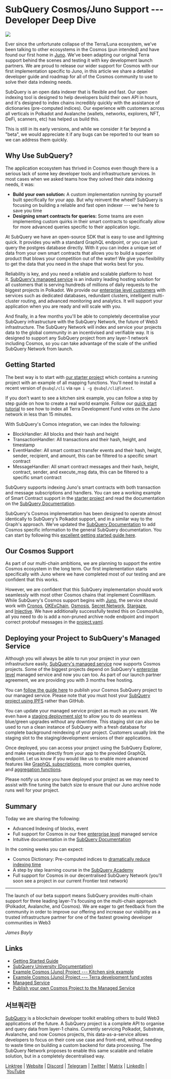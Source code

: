 # SubQuery Cosmos/Juno Support --- Developer Deep Dive

![](https://miro.medium.com/max/1400/0*29dsUJbyIb34mYkF)

Ever since the unfortunate collapse of the Terra/Luna ecosystem, we've been talking to other ecosystems in the Cosmos (pun intended) and have found our first home in [Juno](https://www.junonetwork.io/). We've been adapting our original Terra support behind the scenes and testing it with key development launch partners. We are proud to release our wider support for Cosmos with our first implementation specific to Juno, in this article we share a detailed developer guide and roadmap for all of the Cosmos community to use to solve their data indexing needs.

SubQuery is an open data indexer that is flexible and fast. Our open indexing tool is designed to help developers build their own API in hours, and it's designed to index chains incredibly quickly with the assistance of dictionaries (pre-computed indices). Our experience with customers across all verticals in Polkadot and Avalanche (wallets, networks, explorers, NFT, DeFi, scanners, etc) has helped us build this.

This is still in its early versions, and while we consider it far beyond a "beta", we would appreciate it if any bugs can be reported to our team so we can address them quickly.

## Why Use SubQuery?

The application ecosystem has thrived in Cosmos even though there is a serious lack of some key developer tools and infrastructure services. In most cases when we asked teams how they solved their data indexing needs, it was:

- **Build your own solution:** A custom implementation running by yourself built specifically for your app. But why reinvent the wheel? SubQuery is focusing on building a reliable and fast open indexer --- we're here to save you time
- **Designing smart contracts for queries:** Some teams are even implementing custom quirks in their smart contracts to specifically allow for more advanced queries specific to their application logic.

At SubQuery we have an open-source SDK that is easy to use and lightning quick. It provides you with a standard GraphQL endpoint, or you can just query the postgres database directly. With it you can index a unique set of data from your own smart contracts that allows you to build a superior product that blows your competition out of the water! We give you flexibility to get the data that you need in the shape that works best for you.

Reliability is key, and you need a reliable and scalable platform to host it. [SubQuery's managed service](https://managedservice.subquery.networks) is an industry leading hosting solution for all customers that is serving hundreds of millions of daily requests to the biggest projects in Polkadot. We provide our [enterprise level customers](https://blog.subquery.network/blogs/20211228-enterprise-hosted.html) with services such as dedicated databases, redundant clusters, intelligent multi-cluster routing, and advanced monitoring and analytics. It will support your application when you are ready and will scale with you.

And finally, in a few months you'll be able to completely decentralise your SubQuery infrastructure with the SubQuery Network, the future of Web3 infrastructure. The SubQuery Network will index and service your projects data to the global community in an incentivised and verifiable way. It is designed to support any SubQuery project from any layer-1 network including Cosmos, so you can take advantage of the scale of the unified SubQuery Network from launch.

## Getting Started

The best way is to start with [our starter project](https://github.com/subquery/juno-subql-starter) which contains a running project with an example of all mapping functions. You'll need to install a recent version of `@subql/cli` via `npm i -g @subql/cli@latest`.

If you don't want to see a kitchen sink example, you can follow a step by step guide on how to create a real world example. Follow our [quick start tutorial](https://doc.subquery.network/quickstart/quickstart-cosmos.html) to see how to index all Terra Development Fund votes on the Juno network in less than 15 minutes.

With SubQuery's Comos integration, we can index the following:

- BlockHandler: All blocks and their hash and height
- TransactionHandler: All transactions and their hash, height, and timestamp
- EventHandler: All smart contract transfer events and their hash, height, sender, recipient, and amount, this can be filtered to a specific smart contract
- MessageHandler: All smart contract messages and their hash, height, contract, sender, and execute_msg data, this can be filtered to a specific smart contract

SubQuery supports indexing Juno's smart contracts with both transaction and message subscriptions and handlers. You can see a working example of Smart Contract support in the [starter project](https://github.com/subquery/juno-subql-starter) and read the documentation on the [SubQuery Documentation](http://doc.subquery.network/build/manifest.html#mapping-handlers-and-filters).

SubQuery's Cosmos implementation has been designed to operate almost identically to SubQuery's Polkadot support, and in a similar way to the Graph's approach. We've updated the [SubQuery Documentation](https://doc.subquery.network/) to add Cosmos specific information to the general SubQuery documentation. You can start by following this [excellent getting started guide here](https://doc.subquery.network/quickstart/quickstart-cosmos.html).

## Our Cosmos Support

As part of our multi-chain ambitions, we are planning to support the entire Cosmos ecosystem in the long term. Our first implementation starts specifically with Juno where we have completed most of our testing and are confident that this works.

However, we are confident that this SubQuery implementation should work seamlessly with most other Cosmos chains that implement CosmWasm. While SubQuery's Cosmos support begins with [Juno](https://www.junonetwork.io/), the service should work with [Cronos](https://cronos.org/), [OKExChain](https://www.okex.com/), [Osmosis](https://osmosis.zone/), [Secret Network](https://scrt.network/), [Stargaze](https://stargaze.zone/), and [Injective](https://injective.com/). We have additionally successfully tested this on CosmosHub, all you need to do is add a non-pruned archive node endpoint and import correct protobuf messages in the [project.yaml](https://github.com/subquery/juno-subql-starter/blob/a177837a36c86fda8fb2bdbd7a83bb408c89d4bd/project.yaml#L24).

## Deploying your Project to SubQuery's Managed Service

Although you will always be able to run your project in your own infrastructure easily, [SubQuery's managed service](https://managedservice.subquery.networks) now supports Cosmos projects. Some of the biggest projects depend on SubQuery's [enterprise level](https://blog.subquery.network/blogs/20211228-enterprise-hosted.html) managed service and now you can too. As part of our launch partner agreement, we are providing you with 3 months free hosting.

You can [follow the guide here](https://doc.subquery.network/run_publish/publish.html) to publish your Cosmos SubQuery project to our managed service. Please note that you must host your [SubQuery project using IPFS](https://university.subquery.network/run_publish/publish.html) rather than GitHub.

You can update your managed service project as much as you want. We even have a [staging deployment slot](https://blog.subquery.network/blogs/20210604-Deployment-Slots-are-here-for-SubQuery-Projects.html) to allow you to do seamless blue/green upgrades without any downtime. This staging slot can also be used to run a clean instance of SubQuery with a fresh database for complete background reindexing of your project. Customers usually link the staging slot to the staging/development versions of their applications.

Once deployed, you can access your project using the SubQuery Explorer, and make requests directly from your app to the provided GraphQL endpoint. Let us know if you would like us to enable more advanced features like [GraphQL subscriptions](https://university.subquery.network/run_publish/subscription.html), more complex queries, and [aggregation functions](https://university.subquery.network/run_publish/aggregate.html).

Please notify us once you have deployed your project as we may need to assist with fine tuning the batch size to ensure that our Juno archive node runs well for your project.

## Summary

Today we are sharing the following:

- Advanced Indexing of blocks, event
- Full support for Cosmos in our free [enterprise level](https://blog.subquery.network/blogs/20211228-enterprise-hosted.html) managed service
- Intuitive documentation in the [SubQuery Documentation](https://doc.subquery.network/)

In the coming weeks you can expect:

- Cosmos Dictionary: Pre-computed indices to [dramatically reduce indexing time](https://blog.subquery.network/blogs/20210630-SubQuery-Just-Got-a-lot-Faster-with-the-Dictionary.html)
- A step by step learning course in the [SubQuery Academy](https://blog.subquery.network/blogs/20211018-subquery-launches-the-subquery-academy.html)
- Full support for Cosmos in our decentralised SubQuery Network (you'll soon see a project in our current Frontier test network)

---

The launch of our beta support means SubQuery provides multi-chain support for three leading layer-1's focusing on the multi-chain approach (Polkadot, Avalanche, and Cosmos). We are eager to get feedback from the community in order to improve our offering and increase our visibility as a trusted infrastructure partner for one of the fastest growing developer communities in Web3

_James Bayly_

## Links

- [Getting Started Guide](https://doc.subquery.network/quickstart/quickstart-cosmos.html)
- [SubQuery University (Documentation)](https://doc.subquery.network/)
- [Example Cosmos (Juno) Project --- Kitchen sink example](https://github.com/subquery/juno-subql-starter)
- [Example Cosmos (Juno) Project --- Terra development fund votes](https://github.com/jamesbayly/juno-terra-developer-fund-votes)
- [Managed Service](https://explorer.subquery.network/)
- [Publish your own Cosmos Project to the Managed Service](https://project.subquery.network/)

## 서브쿼리란

[SubQuery](https://subquery.network/) is a blockchain developer toolkit enabling others to build Web3 applications of the future. A SubQuery project is a complete API to organise and query data from layer-1 chains. Currently servicing Polkadot, Substrate, Avalanche, and now Cosmos projects, this data-as-a-service allows developers to focus on their core use case and front-end, without needing to waste time on building a custom backend for data processing. The SubQuery Network proposes to enable this same scalable and reliable solution, but in a completely decentralised way.

​​[Linktree](https://linktr.ee/subquerynetwork) | [Website](https://subquery.network/) | [Discord](https://discord.com/invite/78zg8aBSMG) | [Telegram](https://t.me/subquerynetwork) | [Twitter](https://twitter.com/subquerynetwork) | [Matrix](https://matrix.to/#/#subquery:matrix.org) | [LinkedIn](https://www.linkedin.com/company/subquery) | [YouTube](https://www.youtube.com/channel/UCi1a6NUUjegcLHDFLr7CqLw)
